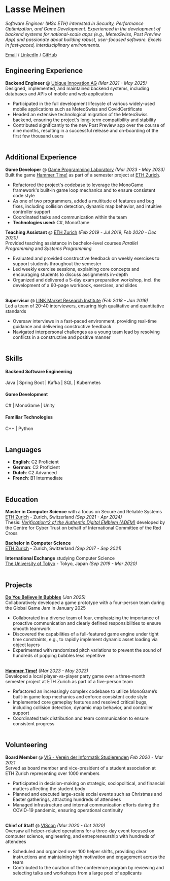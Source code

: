 # Lasse Meinen

_Software Engineer (MSc ETH) interested in Security, Performance Optimization, and Game Development. Experienced in the development of backend systems for national-scale apps (e.g., MeteoSwiss, Post Preview App) and passionate about building robust, user-focused software. Excels in fast-paced, interdisciplinary environments._

[Email](mailto:lasse.meinen@proton.me) / [LinkedIn](https://www.linkedin.com/in/lasse-meinen/) / [GitHub](https://github.com/lmeinen) 

## Engineering Experience

**Backend Engineer** @ [Ubique Innovation AG](https://www.ubique.ch/) _(Mar 2021 - May 2025)_ <br>
Designed, implemented, and maintained backend systems, including
databases and APIs of mobile and web applications
- Participated in the full development lifecycle of various widely-used
mobile applications such as MeteoSwiss and CovidCertificate
- Headed an extensive technological migration of the MeteoSwiss
backend, ensuring the project's long-term compatibility and stability
- Contributed significantly to the new Post Preview app over the course
of nine months, resulting in a successful release and on-boarding of
the first few thousand users
<br><br>

## Additional Experience

**Game Developer** @ [Game Programming Laboratory](https://gtc.inf.ethz.ch/education/game-programming-laboratory.html) _(Mar 2023 - May 2023)_ <br>
Built the game [Hammer Time!](https://lonely-hermit.itch.io/hammertime) as part of a semester project at [ETH Zurich](https://ethz.ch).
  - Refactored the project's codebase to leverage the MonoGame framework's built-in game loop mechanics and to ensure consistent code style
  - As one of two programmers, added a multitude of features and bug fixes, including collision detection, dynamic map behavior, and intuitive controller support
  - Coordinated tasks and communication within the team
  - **Technologies used:** C#, MonoGame

**Teaching Assistant** @ [ETH Zurich](https://ethz.ch/) _(Feb 2019 - Jul 2019, Feb 2020 - Dec 2020)_ <br>
Provided teaching assistance in bachelor-level courses *Parallel Programming*
and *Systems Programming*
- Evaluated and provided constructive feedback on weekly exercises to
support students throughout the semester
- Led weekly exercise sessions, explaining core concepts and
encouraging students to discuss assignments in-depth
- Organized and delivered a 5-day exam preparation workshop, incl. the
development of a 60-page workbook, exercises, and slides
<br><br>

**Supervisor** @ [LINK Market Research Institute](https://www.link.ch/) _(Feb 2018 - Jan 2019)_ <br>
Led a team of 20-40 interviewers, ensuring high qualitative and quantitative
standards
- Oversaw interviews in a fast-paced environment, providing real-time
guidance and delivering constructive feedback
- Navigated interpersonal challenges as a young team lead by resolving
conflicts in a constructive and positive manner
<br><br>

## Skills
#### Backend Software Engineering
Java | Spring Boot | Kafka | SQL | Kubernetes

#### Game Development
C# | MonoGame | Unity

#### Familiar Technologies
C++ | Python
<br><br>

## Languages

- **English**: C2 Proficient
- **German**: C2 Proficient
- **Dutch**: C2 Advanced
- **French**: B1 Intermediate 
<br><br>

## Education

**Master in Computer Science** with a focus on Secure and Reliable Systems<br>
[ETH Zurich](https://ethz.ch/) - Zurich, Switzerland _(Sep 2021 - Apr 2024)_ <br>
Thesis: [_Verification^2 of the Authentic Digital EMblem (ADEM)_](https://ethz.ch/content/dam/ethz/special-interest/infk/chair-program-method/pm/documents/Education/Theses/Lasse_Meinen_MA_Description.pdf) developed by the Centre for Cyber Trust on behalf of International Committee of the Red Cross <br>

**Bachelor in Computer Science**<br>
[ETH Zurich](https://ethz.ch/) - Zurich, Switzerland _(Sep 2017 - Sep 2021)_

**International Exchange** studying Computer Science<br>
[The University of Tokyo](https://www.u-tokyo.ac.jp/en/) - Tokyo, Japan _(Sep 2019 - Mar 2020)_
<br><br>

## Projects
[**Do You Believe In Bubbles**](https://globalgamejam.org/games/2025/untitled-bubbles-3) _(Jan 2025)_ <br>
Collaboratively developed a game prototype with a four-person team during the Global Game Jam in January 2025
- Collaborated in a diverse team of four, emphasizing the importance of proactive communication and clearly defined responsibilities to ensure smooth teamwork
- Discovered the capabilities of a full-featured game engine under tight time constraints, e.g., to rapidly implement dynamic asset loading via object layers
- Experimented with randomized pitch variations to prevent the sound of hundreds of popping bubbles less repetitive
<br><br>

[**Hammer Time!**](https://lonely-hermit.itch.io/hammertime) _(Mar 2023 - May 2023)_ <br>
Developed a local player-vs-player party game over a three-month semester project at ETH Zurich as part of a five-person team
- Refactored an increasingly complex codebase to utilize MonoGame’s built-in game loop mechanics and enforce consistent code style
- Implemented core gameplay features and resolved critical bugs, including collision detection, dynamic map behavior, and controller support
- Coordinated task distribution and team communication to ensure consistent progress
<br><br>

## Volunteering

**Board Member** @ [VIS - Verein der Informatik Studierenden](https://vis.ethz.ch/) _Feb 2020 - Mar 2021_ <br>
Served as board member and vice-president of a student association at ETH Zurich representing over 1000 members
- Participated in decision-making on strategic, sociopolitical, and financial matters affecting the student body
- Planned and executed large-scale social events such as Christmas and Easter gatherings, attracting hundreds of attendees
- Managed infrastructure and internal communication efforts during the COVID-19 pandemic, ensuring operational continuity
<br><br>

**Chief of Staff** @ [VIScon](https://viscon.vis.ethz.ch/) _(Mar 2020 - Oct 2020)_ <br>
Oversaw all helper-related operations for a three-day event focused on computer science, engineering, and entrepreneurship with hundreds of attendees
- Scheduled and organized over 100 helper shifts, providing clear instructions and maintaining high motivation and engagement across the team
- Contributed to the curation of the conference program by reviewing and selecting talks and workshops from a large pool of applicants
<br><br>



